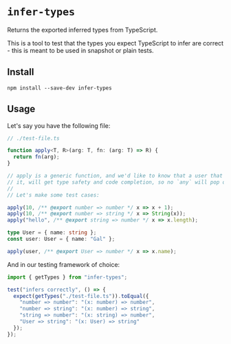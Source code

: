 # `infer-types`

Returns the exported inferred types from TypeScript.

This is a tool to test that the types you expect TypeScript to infer are correct - this is meant to be used in snapshot or plain tests.

## Install

```
npm install --save-dev infer-types
```

## Usage

Let's say you have the following file:

```ts
// ./test-file.ts

function apply<T, R>(arg: T, fn: (arg: T) => R) {
  return fn(arg);
}

// apply is a generic function, and we'd like to know that a user that will use
// it, will get type safety and code completion, so no `any` will pop out.
//
// Let's make some test cases:

apply(10, /** @export number => number */ x => x + 1);
apply(10, /** @export number => string */ x => String(x));
apply("hello", /** @export string => number */ x => x.length);

type User = { name: string };
const user: User = { name: "Gal" };

apply(user, /** @export User => number */ x => x.name);
```

And in our testing framework of choice:

```ts
import { getTypes } from "infer-types";

test("infers correctly", () => {
  expect(getTypes("./test-file.ts")).toEqual({
    "number => number": "(x: number) => number",
    "number => string": "(x: number) => string",
    "string => number": "(x: string) => number",
    "User => string": "(x: User) => string"
  });
});
```
